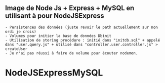## Image de Node Js + Express + MySQL en utilisant à pour NodeJSExpress
    - Persistences des données (juste revoir le path actuellement sur mon ordi je crois)
    - Volumes pour initier la base de données Dbinit
    - Utilisation de storing procédure : initié dans "initdb.sql" + appelé dans "user.query.js" + utilisé dans "controller.user.controller.js" > createUser
    - Je n'ai pas réussi à faire de volume pour écouter nodemon.


# NodeJSExpressMySQL
